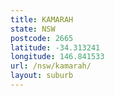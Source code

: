 ```yaml
---
title: KAMARAH
state: NSW
postcode: 2665
latitude: -34.313241
longitude: 146.841533
url: /nsw/kamarah/
layout: suburb
---
```

